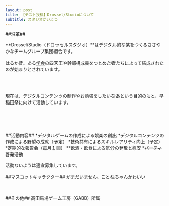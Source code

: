 ```yaml
---
layout: post
title: 【テスト投稿】Drossel/Studioについて
subtitle: スタジオがいよう
---
```

##沿革##

**Drossel/Studio（ドロッセルスタジオ）**はデジタル的な某をつくるささやかなチームグループ集団組合です。
<br />
<br />
はるか昔、ある[学会](http://misw.jp/)の四天王や幹部構成員をつとめた者たちによって結成されたのが始まりとされています。
<br />
<br />
<br />
<br />

現在は、デジタルコンテンツの制作やお勉強をしたいなあという目的のもと、早稲田祭に向けて活動しています。
<br />
<br />
<br />
<br />
<br />
<br />
##活動内容##
*デジタルゲームの作成による娯楽の創出
*デジタルコンテンツの作成による野望の成就（予定）
*技術共有によるスキルレアリティ向上（予定）
*定期的な報告会（毎月１回）
**飲酒・飲食による気分の発散と慰安
*~~パーティ啓発活動~~

活動ないようは適宜募集しています。
<br />
<br />
##マスコットキャラクター##
がまだいません。ことねちゃんかわいい

<br />
<br />
##その他##
高田馬場ゲーム工房（GABB）所属
